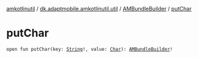 [amkotlinutil](../../index.md) / [dk.adaptmobile.amkotlinutil.util](../index.md) / [AMBundleBuilder](index.md) / [putChar](put-char.md)

# putChar

`open fun putChar(key: `[`String`](https://kotlinlang.org/api/latest/jvm/stdlib/kotlin/-string/index.html)`!, value: `[`Char`](https://kotlinlang.org/api/latest/jvm/stdlib/kotlin/-char/index.html)`): `[`AMBundleBuilder`](index.md)`!`